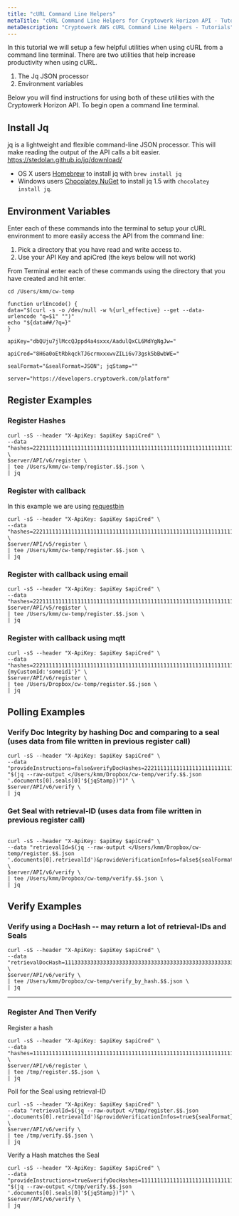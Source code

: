 ```yaml
---
title: "cURL Command Line Helpers"
metaTitle: "cURL Command Line Helpers for Cryptowerk Horizon API - Tutorials"
metaDescription: "Cryptowerk AWS cURL Command Line Helpers - Tutorials"
---
```

In this tutorial we will setup a few helpful utilities when using cURL from a command line terminal. There are two utilities that help increase productivity when using cURL.

 1. The Jq JSON processor
 2. Environment variables

Below you will find instructions for using both of these utilities with the Cryptowerk Horizon API. To begin open a command line terminal.

## Install Jq
jq is a lightweight and flexible command-line JSON processor. This will make reading the output of the API calls a bit easier. https://stedolan.github.io/jq/download/
- OS X users  [Homebrew](http://brew.sh/)  to install jq with  `brew install jq`
-   Windows users  [Chocolatey NuGet](https://chocolatey.org/)  to install jq 1.5 with  `chocolatey install jq`.

## Environment Variables
Enter each of these commands into the terminal to setup your cURL environment to more easily access the API from the command line:

1. Pick a directory that you have read and write access to.
2. Use your API Key and apiCred (the keys below will not work)

From Terminal enter each of these commands using the directory that you have created and hit enter.

```
cd /Users/kmm/cw-temp

function urlEncode() {
data="$(curl -s -o /dev/null -w %{url_effective} --get --data-urlencode "q=$1" "")"
echo "${data##/?q=}"
}
```

```
apiKey="dbQUju7jlMccQJppd4a4sxxx/AadulQxCL6MdYgNgJw="
```

```
apiCred="8H6a0oEtRbkqckTJ6crmxxxwvZILi6v73gsk5bBwbWE="
```

```
sealFormat="&sealFormat=JSON"; jqStamp=""
```

```
server="https://developers.cryptowerk.com/platform"
```



## Register Examples

### Register Hashes

```
curl -sS --header "X-ApiKey: $apiKey $apiCred" \
--data "hashes=2221111111111111111111111111111111111111111111111111111111111111,1112222222222222222222222222222222222222222222222222222222222222,1113333333333333333333333333333333333333333333333333333333333333&lookupInfos=kmm1,kmm2,kmm3" \
$server/API/v6/register \
| tee /Users/kmm/cw-temp/register.$$.json \
| jq
```

### Register with callback
In this example we are using [requestbin](http://requestbin.com)

```
curl -sS --header "X-ApiKey: $apiKey $apiCred" \
--data "hashes=2221111111111111111111111111111111111111111111111111111111111111,1112222222222222222222222222222222222222222222222222222222222222,1113333333333333333333333333333333333333333333333333333333333333&callback=http:jsonplain:http://requestbin.fullcontact.com/14nv2lr1" \
$server/API/v5/register \
| tee /Users/kmm/cw-temp/register.$$.json \
| jq
```

### Register with callback using email

```
curl -sS --header "X-ApiKey: $apiKey $apiCred" \
--data "hashes=2221111111111111111111111111111111111111111111111111111111111111,1112222222222222222222222222222222222222222222222222222222222222,1113333333333333333333333333333333333333333333333333333333333333&callback=email:jsonplain:callbacktest@mailinator.com" $server/API/v5/register \
| tee /Users/kmm/cw-temp/register.$$.json \
| jq

```

### Register with callback using mqtt

```
curl -sS --header "X-ApiKey: $apiKey $apiCred" \
--data "hashes=2221111111111111111111111111111111111111111111111111111111111111,1112222222222222222222222222222222222222222222222222222222222222,1113333333333333333333333333333333333333333333333333333333333333&callback=mqtt:tcp://mqttcc1.cryptowerk.com:1883;test/topic2;{myCustomId:'someid1'}" \
$server/API/v6/register \
| tee /Users/Dropbox/cw-temp/register.$$.json \
| jq
```

## Polling Examples

###  Verify Doc Integrity by hashing Doc and comparing to a seal (uses data from file written in previous register call)

```
curl -sS --header "X-ApiKey: $apiKey $apiCred" \
--data "provideInstructions=false&verifyDocHashes=2221111111111111111111111111111111111111111111111111111111111111&seals=$(urlEncode "$(jq --raw-output </Users/kmm/Dropbox/cw-temp/verify.$$.json '.documents[0].seals[0]'${jqStamp})")" \
$server/API/v6/verify \
| jq

```

### Get Seal with retrieval-ID (uses data from file written in previous register call)

```

curl -sS --header "X-ApiKey: $apiKey $apiCred" \
--data "retrievalId=$(jq --raw-output </Users/kmm/Dropbox/cw-temp/register.$$.json '.documents[0].retrievalId')&provideVerificationInfos=false${sealFormat}" \
$server/API/v6/verify \
| tee /Users/kmm/Dropbox/cw-temp/verify.$$.json \
| jq
```
## Verify Examples

### Verify using a DocHash -- may return a lot of retrieval-IDs and Seals

```
curl -sS --header "X-ApiKey: $apiKey $apiCred" \
--data "retrievalDocHash=1113333333333333333333333333333333333333333333333333333333333333&provideVerificationInfos=false${sealFormat}" \
$server/API/v6/verify \
| tee /Users/kmm/Dropbox/cw-temp/verify_by_hash.$$.json \
| jq
```
_______
### Register And Then Verify
Register a hash

```
curl -sS --header "X-ApiKey: $apiKey $apiCred" \
--data "hashes=1111111111111111111111111111111111111111111111111111111111111111,2222222222222222222222222222222222222222222222222222222222222222,3333333333333333333333333333333333333333333333333333333333333333&lookupInfos=17,18,19" \
$server/API/v6/register \
| tee /tmp/register.$$.json \
| jq
```

Poll for the Seal using retrieval-ID                         
```
curl -sS --header "X-ApiKey: $apiKey $apiCred" \
--data "retrievalId=$(jq --raw-output </tmp/register.$$.json '.documents[0].retrievalId')&provideVerificationInfos=true${sealFormat}" \
$server/API/v6/verify \
| tee /tmp/verify.$$.json \
| jq
```

Verify a Hash matches the Seal                         
```
curl -sS --header "X-ApiKey: $apiKey $apiCred" \
--data "provideInstructions=true&verifyDocHashes=1111111111111111111111111111111111111111111111111111111111111111&seals=$(urlEncode "$(jq --raw-output </tmp/verify.$$.json '.documents[0].seals[0]'${jqStamp})")" \
$server/API/v6/verify \
| jq
```
